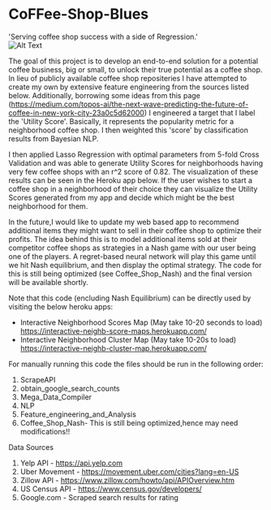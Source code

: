 # CoFFee-Shop-Blues
'Serving coffee shop success with a side of Regression.'<br>
![Alt Text](http://giphygifs.s3.amazonaws.com/media/Q6joirtIBHUsw/giphy.gif)



The goal of this project is to develop an end-to-end solution for a potential coffee business, big or small, to unlock their true potential as a coffee shop. In lieu of publicly available coffee shop repositeries I have attempted to create my own by extensive feature engineering from the sources listed below. Additionally, borrowing some ideas from this page (https://medium.com/topos-ai/the-next-wave-predicting-the-future-of-coffee-in-new-york-city-23a0c5d62000) I engineered a target that I label the 'Utility Score'. Basically, it represents the popularity metric for a neighborhood coffee shop. I then weighted this 'score' by classification results from Bayesian NLP.

I then applied Lasso Regression with optimal parameters from 5-fold Cross Validation and was able to generate Utility Scores for neighborhoods having very few coffee shops with an r^2 score of 0.82. The visualization of these results can be seen in the Heroku app below. If the user wishes to start a coffee shop in a neighborhood of their choice they can visualize the Utility Scores generated from my app and decide which might be the best neighborhood for them.

In the future,I would like to update my web based app to recommend additional items they might want to sell in their coffee shop to optimize their profits. The idea behind this is to model additional items sold at their competitor coffee shops as strategies in a Nash game with our user being one of the players. A regret-based  neural network will play this game until we hit Nash equilibrium, and then display the optimal strategy. The code for this is still being optimized (see Coffee_Shop_Nash) and the final version will be available shortly.

Note that this code (encluding Nash Equilibrium) can be directly used by visiting the below heroku apps:
- Interactive Neighborhood Scores Map (May take 10-20 seconds to load)<br>
  https://interactive-neighb-score-maps.herokuapp.com/
- Interactive Neighborhood Cluster Map (May take 10-20s to load)<br>
  https://interactive-neighb-cluster-map.herokuapp.com/

For manually running this code the files should be run in the following order:
1) ScrapeAPI
2) obtain_google_search_counts
3) Mega_Data_Compiler
4) NLP
5) Feature_engineering_and_Analysis
6) Coffee_Shop_Nash- This is still being optimized,hence may need modifications!!

Data Sources
1) Yelp API - https://api.yelp.com
2) Uber Movement - https://movement.uber.com/cities?lang=en-US
3) Zillow API - https://www.zillow.com/howto/api/APIOverview.htm
4) US Census API - https://www.census.gov/developers/
5) Google.com - Scraped search results for rating
